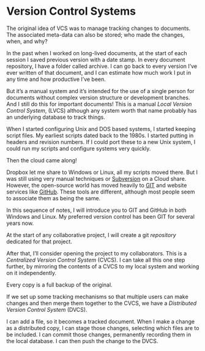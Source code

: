 # Version Control Systems

The original idea of VCS was to manage tracking changes to documents. The associated meta-data can also be stored; who made the changes, when, and why?&#x20;

In the past when I worked on long-lived documents, at the start of each session I saved previous version with a date stamp. In every document repository, I have a folder called archive. I can go back to every version I’ve ever written of that document, and I can estimate how much work I put in any time and how productive I’ve been.&#x20;

But it’s a manual system and it’s intended for the use of a single person for documents without complex version structure or development branches. And I still do this for important documents! This is a manual _Local Version Control System_, (LVCS) although any system worth that name probably has an underlying database to track things.&#x20;

When I started configuring Unix and DOS based systems, I started keeping script files. My earliest scripts dated back to the 1980s. I started putting in headers and revision numbers. If I could port these to a new Unix system, I could run my scripts and configure systems very quickly.&#x20;

Then the cloud came along!&#x20;

Dropbox let me share to Windows or Linux, all my scripts moved there. But I was still using very manual techniques or [Subversion](https://subversion.apache.org/) on a Cloud share. However, the open-source world has moved heavily to [GIT](https://git-scm.com/) and website services like [GitHub](https://github.com/). These tools are different, although most people seem to associate them as being the same.&#x20;

In this sequence of notes, I will introduce you to GIT and GitHub in both Windows and Linux. My preferred version control has been GIT for several years now.&#x20;

At the start of any collaborative project, I will create a git _repository_ dedicated for that project.&#x20;

After that, I’ll consider opening the project to my collaborators. This is a _Centralized Version Control System_ (CVCS). I can take all this one step further, by mirroring the contents of a CVCS to my local system and working on it independently.&#x20;

Every copy is a full backup of the original.&#x20;

If we set up some tracking mechanisms so that multiple users can make changes and then merge them together to the CVCS, we have a _Distributed Version Control System_ (DVCS).&#x20;

I can add a file, so it becomes a tracked document. When I make a change as a distributed copy, I can stage those changes, selecting which files are to be included. I can commit those changes, permanently recording them in the local database. I can then push the change to the DVCS.
